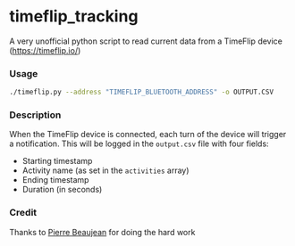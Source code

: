# timeflip_tracking
A very unofficial python script to read current data from a TimeFlip device (https://timeflip.io/)

### Usage
```sh
./timeflip.py --address "TIMEFLIP_BLUETOOTH_ADDRESS" -o OUTPUT.CSV
```

### Description
When the TimeFlip device is connected, each turn of the device will trigger a notification. This will be logged in the `output.csv` file with four fields:
- Starting timestamp
- Activity name (as set in the `activities` array)
- Ending timestamp
- Duration (in seconds)

### Credit
Thanks to [Pierre Beaujean](https://github.com/pierre-24/pytimefliplib) for doing the hard work
